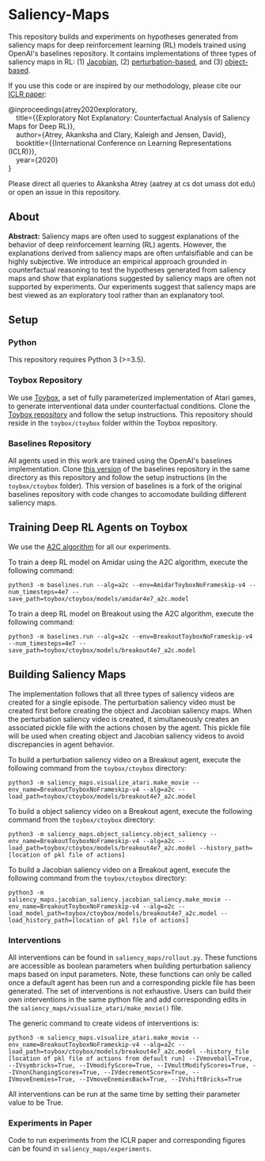 # Saliency-Maps

This repository builds and experiments on hypotheses generated from saliency maps for deep reinforcement learning (RL) models trained using OpenAI's baselines repository. It contains implementations of three types of saliency maps in RL: (1) [Jacobian](https://arxiv.org/abs/1511.06581), (2) [perturbation-based](https://arxiv.org/abs/1711.00138), and (3) [object-based](https://arxiv.org/abs/1809.06061).

If you use this code or are inspired by our methodology, please cite our [ICLR paper](https://openreview.net/pdf?id=rkl3m1BFDB):

@inproceedings{atrey2020exploratory,\
&nbsp; &nbsp; title={{Exploratory Not Explanatory: Counterfactual Analysis of Saliency Maps for Deep RL}},\
&nbsp; &nbsp; author={Atrey, Akanksha and Clary, Kaleigh and Jensen, David},\
&nbsp; &nbsp; booktitle={{International Conference on Learning Representations (ICLR)}},\
&nbsp; &nbsp; year={2020}\
}

Please direct all queries to Akanksha Atrey (aatrey at cs dot umass dot edu) or open an issue in this repository.

## About

**Abstract:** Saliency maps are often used to suggest explanations of the behavior of deep reinforcement learning (RL) agents. However, the explanations derived from saliency maps are often unfalsifiable and can be highly subjective. We introduce an empirical approach grounded in counterfactual reasoning to test the hypotheses generated from saliency maps and show that explanations suggested by saliency maps are often not supported by experiments. Our experiments suggest that saliency maps are best viewed as an exploratory tool rather than an explanatory tool.

## Setup

### Python
This repository requires Python 3 (>=3.5).

### Toybox Repository
We use [Toybox](https://arxiv.org/abs/1812.02850), a set of fully parameterized implementation of Atari games, to generate interventional data under counterfactual conditions. Clone the [Toybox repository](https://github.com/jjfiv/toybox) and follow the setup instructions. This repository should reside in the `toybox/ctoybox` folder within the Toybox repository.

### Baselines Repository
All agents used in this work are trained using the OpenAI's baselines implementation. Clone [this version](https://github.com/akanksha95/baselines.git) of the baselines repository in the same directory as this repository and follow the setup instructions (in the `toybox/ctoybox` folder). This version of baselines is a fork of the original baselines repository with code changes to accomodate building different saliency maps.

## Training Deep RL Agents on Toybox
We use the [A2C algorithm](https://towardsdatascience.com/understanding-actor-critic-methods-931b97b6df3f) for all our experiments. 

To train a deep RL model on Amidar using the A2C algorithm, execute the following command:

`python3 -m baselines.run --alg=a2c --env=AmidarToyboxNoFrameskip-v4 --num_timesteps=4e7 --save_path=toybox/ctoybox/models/amidar4e7_a2c.model`

To train a deep RL model on Breakout using the A2C algorithm, execute the following command:

`python3 -m baselines.run --alg=a2c --env=BreakoutToyboxNoFrameskip-v4 --num_timesteps=4e7 --save_path=toybox/ctoybox/models/breakout4e7_a2c.model`

## Building Saliency Maps

The implementation follows that all three types of saliency videos are created for a single episode. The perturbation saliency video must be created first before creating the object and Jacobian saliency maps. When the perturbation saliency video is created, it simultaneously creates an associated pickle file with the actions chosen by the agent. This pickle file will be used when creating object and Jacobian saliency videos to avoid discrepancies in agent behavior.

To build a perturbation saliency video on a Breakout agent, execute the following command from the `toybox/ctoybox` directory:

`python3 -m saliency_maps.visualize_atari.make_movie --env_name=BreakoutToyboxNoFrameskip-v4 --alg=a2c --load_path=toybox/ctoybox/models/breakout4e7_a2c.model`

To build a object saliency video on a Breakout agent, execute the following command from the `toybox/ctoybox` directory:

`python3 -m saliency_maps.object_saliency.object_saliency --env_name=BreakoutToyboxNoFrameskip-v4 --alg=a2c --load_path=toybox/ctoybox/models/breakout4e7_a2c.model --history_path=[location of pkl file of actions]`

To build a Jacobian saliency video on a Breakout agent, execute the following command from the `toybox/ctoybox` directory:

`python3 -m saliency_maps.jacobian_saliency.jacobian_saliency.make_movie --env_name=BreakoutToyboxNoFrameskip-v4 --alg=a2c --load_model_path=toybox/ctoybox/models/breakout4e7_a2c.model --load_history_path=[location of pkl file of actions]`

### Interventions

All interventions can be found in `saliency_maps/rollout.py`. These functions are accessible as boolean parameters when building perturbation saliency maps based on input parameters. Note, these functions can only be called once a default agent has been run and a corresponding pickle file has been generated. The set of interventions is not exhaustive. Users can build their own interventions in the same python file and add corresponding edits in the `saliency_maps/visualize_atari/make_movie()` file.

The generic command to create videos of interventions is: 

`python3 -m saliency_maps.visualize_atari.make_movie --env_name=BreakoutToyboxNoFrameskip-v4 --alg=a2c --load_path=toybox/ctoybox/models/breakout4e7_a2c.model --history_file [location of pkl file of actions from default run] --IVmoveball=True, --IVsymbricks=True, --IVmodifyScore=True, --IVmultModifyScores=True, --IVnonChangingScores=True, --IVdecrementScore=True, --IVmoveEnemies=True, --IVmoveEnemiesBack=True, --IVshiftBricks=True`

All interventions can be run at the same time by setting their parameter value to be True.

### Experiments in Paper

Code to run experiments from the ICLR paper and corresponding figures can be found in `saliency_maps/experiments`.

